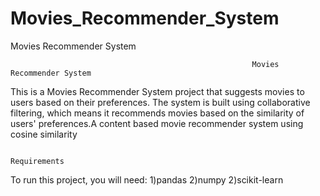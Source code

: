 # Movies_Recommender_System
Movies Recommender System

                                                          Movies Recommender System

This is a Movies Recommender System project that suggests movies to users based on their preferences. The system is built using collaborative filtering, 
which means it recommends movies based on the similarity of users' preferences.A content based movie recommender system using cosine similarity

                                                                  Requirements

To run this project, you will need:
1)pandas
2)numpy
2)scikit-learn
